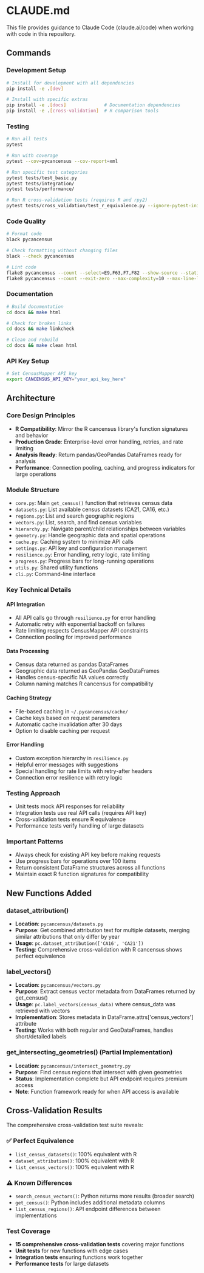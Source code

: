 # CLAUDE.md

This file provides guidance to Claude Code (claude.ai/code) when working with code in this repository.

## Commands

### Development Setup
```bash
# Install for development with all dependencies
pip install -e .[dev]

# Install with specific extras
pip install -e .[docs]              # Documentation dependencies
pip install -e .[cross-validation]  # R comparison tools
```

### Testing
```bash
# Run all tests
pytest

# Run with coverage
pytest --cov=pycancensus --cov-report=xml

# Run specific test categories
pytest tests/test_basic.py
pytest tests/integration/
pytest tests/performance/

# Run R cross-validation tests (requires R and rpy2)
pytest tests/cross_validation/test_r_equivalence.py --ignore-pytest-ini
```

### Code Quality
```bash
# Format code
black pycancensus

# Check formatting without changing files
black --check pycancensus

# Lint code
flake8 pycancensus --count --select=E9,F63,F7,F82 --show-source --statistics
flake8 pycancensus --count --exit-zero --max-complexity=10 --max-line-length=88 --statistics
```

### Documentation
```bash
# Build documentation
cd docs && make html

# Check for broken links
cd docs && make linkcheck

# Clean and rebuild
cd docs && make clean html
```

### API Key Setup
```bash
# Set CensusMapper API key
export CANCENSUS_API_KEY="your_api_key_here"
```

## Architecture

### Core Design Principles
- **R Compatibility**: Mirror the R cancensus library's function signatures and behavior
- **Production Grade**: Enterprise-level error handling, retries, and rate limiting
- **Analysis Ready**: Return pandas/GeoPandas DataFrames ready for analysis
- **Performance**: Connection pooling, caching, and progress indicators for large operations

### Module Structure
- `core.py`: Main `get_census()` function that retrieves census data
- `datasets.py`: List available census datasets (CA21, CA16, etc.)
- `regions.py`: List and search geographic regions
- `vectors.py`: List, search, and find census variables
- `hierarchy.py`: Navigate parent/child relationships between variables
- `geometry.py`: Handle geographic data and spatial operations
- `cache.py`: Caching system to minimize API calls
- `settings.py`: API key and configuration management
- `resilience.py`: Error handling, retry logic, rate limiting
- `progress.py`: Progress bars for long-running operations
- `utils.py`: Shared utility functions
- `cli.py`: Command-line interface

### Key Technical Details

#### API Integration
- All API calls go through `resilience.py` for error handling
- Automatic retry with exponential backoff on failures
- Rate limiting respects CensusMapper API constraints
- Connection pooling for improved performance

#### Data Processing
- Census data returned as pandas DataFrames
- Geographic data returned as GeoPandas GeoDataFrames
- Handles census-specific NA values correctly
- Column naming matches R cancensus for compatibility

#### Caching Strategy
- File-based caching in `~/.pycancensus/cache/`
- Cache keys based on request parameters
- Automatic cache invalidation after 30 days
- Option to disable caching per request

#### Error Handling
- Custom exception hierarchy in `resilience.py`
- Helpful error messages with suggestions
- Special handling for rate limits with retry-after headers
- Connection error resilience with retry logic

### Testing Approach
- Unit tests mock API responses for reliability
- Integration tests use real API calls (requires API key)
- Cross-validation tests ensure R equivalence
- Performance tests verify handling of large datasets

### Important Patterns
- Always check for existing API key before making requests
- Use progress bars for operations over 100 items
- Return consistent DataFrame structures across all functions
- Maintain exact R function signatures for compatibility

## New Functions Added

### dataset_attribution()
- **Location**: `pycancensus/datasets.py`
- **Purpose**: Get combined attribution text for multiple datasets, merging similar attributions that only differ by year
- **Usage**: `pc.dataset_attribution(['CA16', 'CA21'])`
- **Testing**: Comprehensive cross-validation with R cancensus shows perfect equivalence

### label_vectors() 
- **Location**: `pycancensus/vectors.py`
- **Purpose**: Extract census vector metadata from DataFrames returned by get_census()
- **Usage**: `pc.label_vectors(census_data)` where census_data was retrieved with vectors
- **Implementation**: Stores metadata in DataFrame.attrs['census_vectors'] attribute
- **Testing**: Works with both regular and GeoDataFrames, handles short/detailed labels

### get_intersecting_geometries() (Partial Implementation)
- **Location**: `pycancensus/intersect_geometry.py` 
- **Purpose**: Find census regions that intersect with given geometries
- **Status**: Implementation complete but API endpoint requires premium access
- **Note**: Function framework ready for when API access is available

## Cross-Validation Results

The comprehensive cross-validation test suite reveals:

### ✅ Perfect Equivalence
- `list_census_datasets()`: 100% equivalent with R
- `dataset_attribution()`: 100% equivalent with R  
- `list_census_vectors()`: 100% equivalent with R

### ⚠️ Known Differences
- `search_census_vectors()`: Python returns more results (broader search)
- `get_census()`: Python includes additional metadata columns
- `list_census_regions()`: API endpoint differences between implementations

### Test Coverage
- **15 comprehensive cross-validation tests** covering major functions
- **Unit tests** for new functions with edge cases
- **Integration tests** ensuring functions work together
- **Performance tests** for large datasets